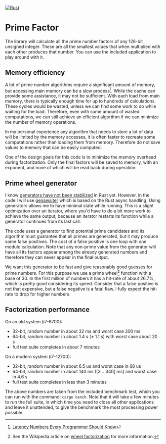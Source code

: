 [![Rust](https://github.com/Fairglow/prime-factor/actions/workflows/rust.yml/badge.svg)](https://github.com/Fairglow/prime-factor/actions/workflows/rust.yml)

# Prime Factor

The library will calculate all the prime number factors of any 128-bit unsigned integer. These are all the smallest values that when multiplied with each other produces that number. You can use the included application to play around with it.

## Memory efficiency

A lot of prime number algorithms require a significant amount of memory, but accessing main memory can be a slow process[^1]. While the cache can provide some assistance, it may not be sufficient. With each load from main memory, there is typically enough time for up to hundreds of calculations. These cycles would be wasted, unless we can find some work to do while waiting for the load. Therefore, even with some amount of wasted computations, we can still achieve an efficient algorithm if we can minimize the number of memory operations.

In my personal experience any algorithm that needs to store a lot of data will be limited by the memory accesses, it is often faster to recreate some computations rather than loading them from memory. Therefore do not save values to memory that can be easily computed.

One of the design goals for this code is to minimize the memory overhead during factorization. Only the final factors will be saved to memory, with an exponent, and none of which will be read back during operation.

[^1]: [Latency Numbers Every Programmer Should Know](https://gist.github.com/jboner/2841832)

## Prime wheel generator

I know [generators have not been stabilized](https://github.com/rust-lang/rust/issues/43122) in Rust yet. However, in the code I will use [genawaiter](https://github.com/whatisaphone/genawaiter) which is based on the Rust async handling. Using generators allows me to have minimal state while running. This is a slight optimization over an iterator, where you'd have to do a bit more work to achieve the same output, because an iterator restarts its function while a generator continues from its last call.

The code uses a generator to find potential prime candidates and its algorithm must guarantee that all primes are generated, but it may produce some false positives. The cost of a false positive is one loop with one modulo calculation. Note that any non-prime value from the generator will have all its factors appear among the already generated numbers and therefore they can never appear in the final output.

We want this generator to be fast and give reasonably good guesses for prime numbers. For this purpose we use a prime wheel[^2] function with a base of 30. In the first million of numbers it has a hit-rate of about 26.7%, which is pretty good considering its speed. Consider that a false positive is not that expensive, but a false negative is a fatal flaw. I fully expect the hit-rate to drop for higher numbers.

[^2]: See the Wikipedia article on [wheel factorization](https://en.wikipedia.org/wiki/Wheel_factorization) for more information.

## Factorization performance

On an old system (i7-6700):
- 32-bit, random number in about 32 ms and worst case 300 ms
- 64-bit, random number in about 1.4 s (± 1.1 s) with worst case about 20 s
- full test suite completes in about 7 minutes

On a modern system (i7-12700):
- 32-bit, random number in about 6.5 us and worst case in 68 us
- 64-bit, random number in about 140 ms ([3 .. 340] ms) and worst case in 4.6 s
- full test suite completes in less than 3 minutes

The above numbers are taken from the included benchmark test, which you can run with the command: `cargo bench`. Note that it will take a few minutes to run the full suite, in which time you need to close all other applications and leave it unattended, to give the benchmark the most processing power possible.
